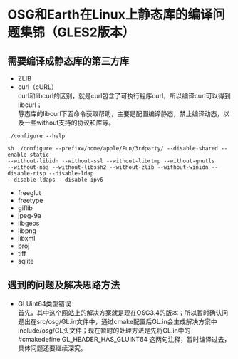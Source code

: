 # OSG和Earth在Linux上静态库的编译问题集锦（GLES2版本）
## 需要编译成静态库的第三方库
- ZLIB
- curl（cURL）  
curl和libcurl的区别，就是curl包含了可执行程序curl，所以编译curl可以得到libcurl；  
静态库的libcurl下面命令获取帮助，主要是配置编译静态，禁止编译动态，以及一些without支持的协议和库等。
```
./configure --help
```
  
```
sh ./configure --prefix=/home/apple/Fun/3rdparty/ --disable-shared --enable-static  
--without-libidn --without-ssl --without-librtmp --without-gnutls   
--without-nss --without-libssh2 --without-zlib --without-winidn --disable-rtsp --disable-ldap   
--disable-ldaps --disable-ipv6
```
- freeglut
- freetype
- giflib
- jpeg-9a
- libgeos
- libpng
- libxml
- proj
- tiff
- sqlite  

## 遇到的问题及解决思路方法
- GLUint64类型错误  
首先，其中这个[网站](http://forum.openscenegraph.org/viewtopic.php?t=15102)上的解决方案就是现在OSG3.4的版本；所以暂时确认问题出在src/osg/GL.in文件中，通过cmake配置后GL.in会生成解决方案中include/osg/GL头文件；现在暂时的处理方法是先将GL.in中的#cmakedefine GL_HEADER_HAS_GLUINT64 这两句注释，暂时编译过去，具体问题还要继续深究。
